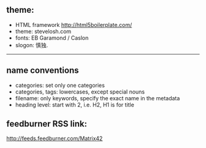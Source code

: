 ## theme:
* HTML framework http://html5boilerplate.com/
* theme: stevelosh.com
* fonts: EB Garamond / Caslon
* slogon: 慎独.


-----------

## name conventions
* categories: set only one categories
* categories, tags: lowercases, except special nouns
* filename: only keywords, specify the exact name in the metadata
* heading level: start with 2, i.e. H2, H1 is for title

## feedburner RSS link:
http://feeds.feedburner.com/Matrix42
